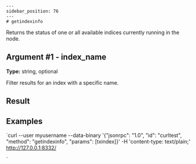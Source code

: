 
    ---
    sidebar_position: 76
    ---
    # getindexinfo

Returns the status of one or all available indices currently running in the node.

## Argument #1 - index\_name

**Type:** string, optional

Filter results for an index with a specific name.

## Result

## Examples

`curl --user myusername --data-binary '{"jsonrpc": "1.0", "id": "curltest", "method": "getindexinfo", "params": [txindex]}' -H 'content-type: text/plain;' http://127.0.0.1:8332/

`